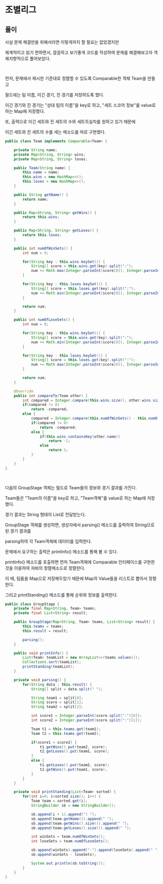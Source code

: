 # 조별리그

## 풀이

사실 문제 해결만을 위해서라면 이렇게까지 할 필요는 없었겠지만

체계적이고 읽기 편하면서, 깔끔하고 보기좋게 코드를 작성하여 문제를 해결해보고자 객체지향적으로 풀어보았다.

<br>

먼저, 문제에서 제시한 기준대로 정렬할 수 있도록 Comparable한 객체 Team을 만들고

필드에는 팀 이름, 이긴 경기, 진 경기를 저장하도록 했다. 

이긴 경기와 진 경기는 "상대 팀의 이름"을 key로 하고, "세트 스코어 정보"를 value로 하는 Map에 저장했다.

또, 출력으로 이긴 세트와 진 세트의 수와 세트득실차를 원하고 있기 때문에

이긴 세트와 진 세트의 수를 세는 메소드를 따로 구현했다.

```java
public class Team implements Comparable<Team> {

    private String name;
    private Map<String, String> wins;
    private Map<String, String> loses;

    public Team(String name) {
        this.name = name;
        this.wins = new HashMap<>();
        this.loses = new HashMap<>();
    }

    public String getName() {
        return name;
    }

    public Map<String, String> getWins() {
        return this.wins;
    }

    public Map<String, String> getLoses() {
        return this.loses;
    }

    public int numOfWinSets() {
        int num = 0;

        for(String key : this.wins.keySet()) {
            String[] score = this.wins.get(key).split(":");
            num += Math.max(Integer.parseInt(score[0]), Integer.parseInt(score[1]));
        }

        for(String key : this.loses.keySet()) {
            String[] score = this.loses.get(key).split(":");
            num += Math.min(Integer.parseInt(score[0]), Integer.parseInt(score[1]));
        }

        return num;
    }

    public int numOfLoseSets() {
        int num = 0;

        for(String key : this.wins.keySet()) {
            String[] score = this.wins.get(key).split(":");
            num += Math.min(Integer.parseInt(score[0]), Integer.parseInt(score[1]));
        }

        for(String key : this.loses.keySet()) {
            String[] score = this.loses.get(key).split(":");
            num += Math.max(Integer.parseInt(score[0]), Integer.parseInt(score[1]));
        }

        return num;
    }

    @Override
    public int compareTo(Team other) {
        int compared = Integer.compare(this.wins.size(), other.wins.size());
        if(compared != 0)
            return -compared;
        else {
            compared = Integer.compare(this.numOfWinSets() - this.numOfLoseSets(), other.numOfWinSets() - other.numOfLoseSets());
            if(compared != 0)
                return -compared;
            else {
                if(this.wins.containsKey(other.name))
                    return -1;
                else
                    return 1;
            }
        }
    }
}
```

<br>

다음의 GroupStage 객체는 필드로 Team들의 정보와 경기 결과를 가진다.

Team들은 "Team의 이름"을 key로 하고, "Team객체"를 value로 하는 Map에 저장했다.

경기 결과는 String 형태의 List로 전달받는다.

GroupStage 객체를 생성하면, 생성자에서 parsing() 메소드를 출력하여 String으로 된 경기 결과를

parsing하여 각 Team객체에 데이터를 입력한다.

문제에서 요구하는 출력은 printInfo() 메소드를 통해 볼 수 있다.

printInfo() 메소드를 호출하면 먼저 Team객체에 Comparable 인터페이스를 구현한 것을 이용하여 자바의 정렬메소드로 정렬한다.

이 때, 팀들을 Map으로 저장해두었기 때문에 Map의 Value들을 리스트로 뽑아서 정렬한다.

그리고 printStanding() 메소드를 통해 순위와 정보를 출력한다.

```java
public class GroupStage {
    private final Map<String, Team> teams;
    private final List<String> result;

    public GroupStage(Map<String, Team> teams, List<String> result) {
        this.teams = teams;
        this.result = result;

        parsing();
    }

    public void printInfo() {
        List<Team> teamList = new ArrayList<>(teams.values());
        Collections.sort(teamList);
        printStanding(teamList);
    }

    private void parsing() {
        for(String data : this.result) {
            String[] split = data.split(" ");

            String team1 = split[0];
            String score = split[1];
            String team2 = split[2];

            int score1 = Integer.parseInt(score.split(":")[0]);
            int score2 = Integer.parseInt(score.split(":")[1]);

            Team t1 = this.teams.get(team1);
            Team t2 = this.teams.get(team2);

            if(score1 > score2) {
                t1.getWins().put(team2, score);
                t2.getLoses().put(team1, score);
            }
            else {
                t1.getLoses().put(team2, score);
                t2.getWins().put(team1, score);
            }
        }
    }

    private void printStanding(List<Team> sorted) {
        for(int i=0; i<sorted.size(); i++) {
            Team team = sorted.get(i);
            StringBuilder sb = new StringBuilder();

            sb.append(i + 1).append(") ");
            sb.append(team.getName()).append(" ");
            sb.append(team.getWins().size()).append(" ");
            sb.append(team.getLoses().size()).append(" ");

            int winSets = team.numOfWinSets();
            int loseSets = team.numOfLoseSets();

            sb.append(winSets).append("-").append(loseSets).append(" ");
            sb.append(winSets - loseSets);

            System.out.println(sb.toString());
        }
    }
}
```

